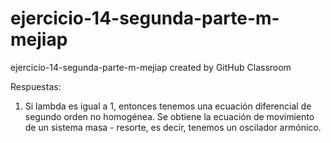 # ejercicio-14-segunda-parte-m-mejiap
ejercicio-14-segunda-parte-m-mejiap created by GitHub Classroom

Respuestas:

1. Si lambda es igual a 1, entonces tenemos una ecuación diferencial de segundo orden no homogénea. Se obtiene la ecuación de movimiento de un sistema masa - resorte, es decir, tenemos un oscilador armónico.
